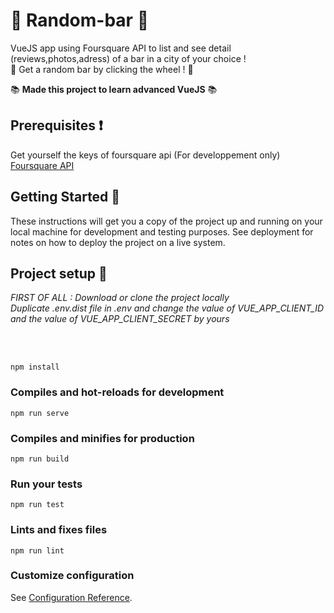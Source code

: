 # :beers: Random-bar :beers:

VueJS app using Foursquare API to list and see detail (reviews,photos,adress) 
of a bar in a city of your choice ! <br>
:construction: Get a random bar by clicking the wheel !  :construction:

:books: **Made this project to learn advanced VueJS**  :books:

## Prerequisites :exclamation:
Get yourself the keys of foursquare api (For developpement only) <br>
[Foursquare API](https://developer.foursquare.com/) 

## Getting Started :rocket:
These instructions will get you a copy of the project up and running on your local machine for development and testing purposes. See deployment for notes on how to deploy the project on a live system.

## Project setup :wrench:

*FIRST OF ALL : Download or clone the project locally*<br>
*Duplicate .env.dist file in .env and change the value of VUE_APP_CLIENT_ID and the value of VUE_APP_CLIENT_SECRET by yours*

<br>
<br>

```
npm install 
```

### Compiles and hot-reloads for development
```
npm run serve
```

### Compiles and minifies for production
```
npm run build
```

### Run your tests
```
npm run test
```

### Lints and fixes files
```
npm run lint
```

### Customize configuration
See [Configuration Reference](https://cli.vuejs.org/config/).

